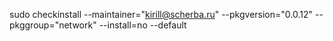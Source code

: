 sudo checkinstall --maintainer="kirill@scherba.ru" --pkgversion="0.0.12" --pkggroup="network" --install=no --default
